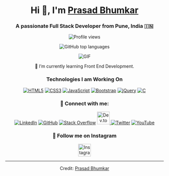 <div align="center">

# Hi 👋, I'm [Prasad Bhumkar](https://Prasad-Bhumkar.github.io/Me.io/)

### A passionate Full Stack Developer from Pune, India 🇮🇳

![Profile views](https://komarev.com/ghpvc/?username=Prasad-Bhumkar&label=Profile%20views&color=0e75b6&style=flat)

![GitHub top languages](https://github-readme-stats.vercel.app/api/top-langs/?username=prasad-bhumkar&theme=blue-green)


![GIF](https://media4.giphy.com/media/KGhpQ5NMoWKQurlHwI/giphy.gif?cid=6c09b952taqzjc1jqwyph6obaa07by7bqz3g6xgy7umhsb4m&ep=v1_internal_gif_by_id&rid=giphy.gif&ct=g)

🌱 I’m currently learning Front End Development.

### Technologies I am Working On

[![HTML5](https://img.shields.io/badge/-HTML5-E34F26?style=flat-square&logo=html5&logoColor=white)](https://www.w3.org/html/)
[![CSS3](https://img.shields.io/badge/-CSS3-1572B6?style=flat-square&logo=css3&logoColor=white)](https://www.w3.org/Style/CSS/)
[![JavaScript](https://img.shields.io/badge/-JavaScript-F7DF1E?style=flat-square&logo=javascript&logoColor=black)](https://www.javascript.com/)
[![Bootstrap](https://img.shields.io/badge/-Bootstrap-563D7C?style=flat-square&logo=bootstrap&logoColor=white)](https://getbootstrap.com/)
[![jQuery](https://img.shields.io/badge/-jQuery-0769AD?style=flat-square&logo=jquery&logoColor=white)](https://jquery.com/)
[![C](https://img.shields.io/badge/-C-159CFF?style=flat-square&logo=c&logoColor=white)](https://www.tutorialspoint.com/cprogramming/)

### 🤝 Connect with me:

[![LinkedIn](https://img.icons8.com/doodle/40/000000/linkedin--v2.png)](https://www.linkedin.com/in/)
[![GitHub](https://img.icons8.com/doodle/40/000000/github--v1.png)](https://github.com/Prasad-Bhumkar)
[![Stack Overflow](https://img.icons8.com/external-tal-revivo-color-tal-revivo/40/000000/external-stack-overflow-is-a-question-and-answer-site-for-professional-logo-color-tal-revivo.png)](https://stackoverflow.com/users/27444090/prasad-bhumkar)
<a href="https://dev.to/prasad_bhumkar_f4e5cf4f5a" target="_blank">
    <img src="https://img.shields.io/badge/Dev.to-0A0A0A?style=flat-square&logo=dev.to&logoColor=white" width="40" height="40" alt="Dev.to"/>
</a>
[![Twitter](https://img.icons8.com/doodle/1x/twitter-squared--v2.png)](https://twitter.com/@bhumkar_pr89871)
[![YouTube](https://img.icons8.com/doodle/1x/youtube--v2.png)](https://www.youtube.com/@youtubemafia9893?sub_confirmation=1)

### 📸 Follow me on Instagram

<a href="https://www.instagram.com/prasad.bhumkar_official/">
  <img src="https://img.icons8.com/doodle/40/000000/instagram--v2.png" alt="Instagram" width="40" height="40">
</a>

---

Credit: [Prasad Bhumkar](https://github.com/Prasad-Bhumkar)

</div>


